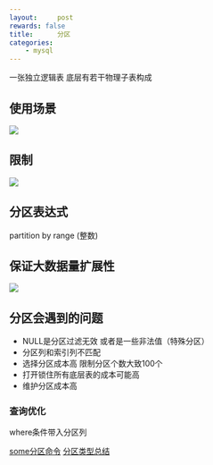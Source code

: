 ```yaml
---
layout:     post
rewards: false
title:      分区
categories:
    - mysql
---
```


一张独立逻辑表 底层有若干物理子表构成
## 使用场景
![](https://tva2.sinaimg.cn/large/006tNbRwgy1fufepz50yoj30z20ca0u2.jpg)
## 限制
![](https://tva1.sinaimg.cn/large/006tNbRwgy1fufeq2lojjj310g09ygm7.jpg)

## 分区表达式
partition by range (整数)

## 保证大数据量扩展性
![](https://tva2.sinaimg.cn/large/006tNbRwgy1fufeqf8z3cj30s40eigmt.jpg)

## 分区会遇到的问题

 - NULL是分区过滤无效 或者是一些非法值（特殊分区）
 - 分区列和索引列不匹配
 - 选择分区成本高 限制分区个数大致100个
 - 打开锁住所有底层表的成本可能高
 - 维护分区成本高
### 查询优化
where条件带入分区列

[some分区命令](http://lobert.iteye.com/blog/1955841)
[分区类型总结](http://blog.csdn.net/eric_sunah/article/details/17384073)

